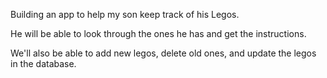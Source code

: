 Building an app to help my son keep track of his Legos.  

He will be able to look through the ones he has and get the instructions.

We'll also be able to add new legos, delete old ones, and update the legos in the database.
